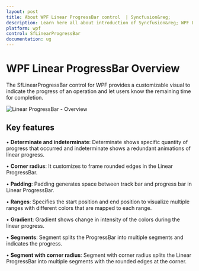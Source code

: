 ```yaml
---
layout: post
title: About WPF Linear ProgressBar control  | Syncfusion&reg;
description: Learn here all about introduction of Syncfusion&reg; WPF Linear ProgressBar control, its feature and more details.
platform: wpf
control: SfLinearProgressBar
documentation: ug
---
```


# WPF Linear ProgressBar Overview

The SfLinearProgressBar control for WPF provides a customizable visual to indicate the progress of an operation and let users know the remaining time for completion.

![Linear ProgressBar - Overview](Overview_images/Overview.png)

## Key features

• **Determinate and indeterminate**: Determinate shows specific quantity of progress that occurred and indeterminate shows a redundant animations of linear progress.

• **Corner radius**: It customizes to frame rounded edges in the Linear ProgressBar.

• **Padding**: Padding generates space between track bar and progress bar in Linear ProgressBar.

• **Ranges**: Specifies the start position and end position to visualize multiple ranges with different colors that are mapped to each range.

• **Gradient**: Gradient shows change in intensity of the colors during the linear progress.

• **Segments**: Segment splits the ProgressBar into multiple segments and indicates the progress.

• **Segment with corner radius**: Segment with corner radius splits the Linear ProgressBar into multiple segments with the rounded edges at the corner.


